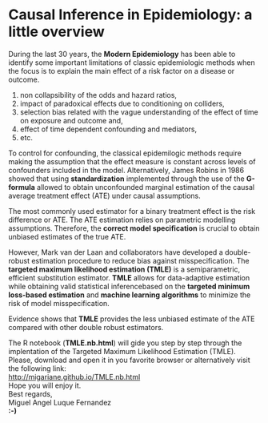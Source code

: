 # Causal Inference in Epidemiology: a little overview

During the last 30 years, the **Modern Epidemiology** has been able to identify some important limitations of classic epidemiologic methods when the focus is to explain the main effect of a risk factor on a disease or outcome. 

1. non collapsibility of the odds and hazard ratios, 
2. impact of paradoxical effects due to conditioning on colliders, 
3. selection bias related with the vague understanding of the effect of time on exposure and outcome and,  
4. effect of time dependent confounding and mediators, 
5. etc.

To control for confounding, the classical epidemilogic methods require making the assumption that the effect measure is constant across levels of confounders included in the model. Alternatively, James Robins in 1986 showed that using **standardization** implemented through the use of the **G-formula** allowed to obtain unconfounded marginal estimation of the causal average treatment effect (ATE) under causal assumptions.    

The most commonly used estimator for a binary treatment effect is the risk difference or ATE. The ATE estimation relies on parametric modelling assumptions. Therefore, the **correct model specification** is crucial to obtain unbiased estimates of the true ATE.  

However, Mark van der Laan and collaborators have developed a double-robust estimation procedure to reduce bias against misspecification. The **targeted maximum likelihood estimation (TMLE)** is a semiparametric, efficient substitution estimator. **TMLE** allows for data-adaptive estimation while obtaining valid statistical inferencebased on the **targeted minimum loss-based estimation** and **machine learning algorithms** to minimize the risk of model misspecification.  

Evidence shows that **TMLE** provides the less unbiased estimate of the ATE compared with other double robust estimators.  

The R notebook (**TMLE.nb.html**) will gide you step by step through the implentation of the Targeted Maximum Likelihood Estimation (TMLE). 
Please, download and open it in you favorite browser or alternatively visit the following link:  
http://migariane.github.io/TMLE.nb.html   
Hope you will enjoy it.    
Best regards,    
Miguel Angel Luque Fernandez  
**:-)**

